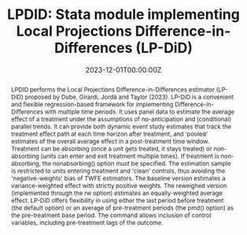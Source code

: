 ---
title: "LPDID: Stata module implementing Local Projections Difference-in-Differences (LP-DiD)"
authors: 
- admin
- Daniele Girardi
date: "2023-12-01T00:00:00Z"
doi: ""

# Schedule page publish date (NOT publication's date).
publishDate: "2023-12-01T00:00:00Z"

# Publication type.
# Accepts a single type but formatted as a YAML list (for Hugo requirements).
# Enter a publication type from the CSL standard.
publication_types: ["software"]

# Publication name and optional abbreviated publication name.
publication: "SSC"
publication_short: ""

abstract: LPDID performs the Local Projections Difference-in-Differences estimator (LP-DiD) proposed by Dube, Girardi, Jordà and Taylor (2023). LP-DiD is a convenient and flexible regression-based framework for implementing Difference-in-Differences with multiple time periods. It uses panel data to estimate the average effect of a treatment under the assumptions of no-anticipation and (conditional) parallel trends. It can provide both dynamic event study estimates that track the treatment effect path at each time horizon after treatment, and 'pooled' estimates of the overall average effect in a post-treatment time window. Treatment can be absorbing (once a unit gets treated, it stays treated) or non-absorbing (units can enter and exit treatment multiple times). If treatment is non-absorbing, the nonabsorbing() option must be specified. The estimation sample is restricted to units entering treatment and 'clean' controls, thus avoiding the 'negative-weights' bias of TWFE estimators. The baseline version estimates a variance-weighted effect with strictly positive weights. The reweighed version (implemented through the rw option) estimates an equally-weighted average effect. LP-DiD offers flexibility in using either the last period before treatment (the default option) or an average of pre-treatment periods (the pmd() option) as the pre-treatment base period. The command allows inclusion of control variables, including pre-treatment lags of the outcome. 

# Summary. An optional shortened abstract.
#summary: 

tags: 
- Stata
- Diff-in-Diff
- Local Projections
- Econometrics
featured: false

links: 
- name: Package on SSC
  url: https://econpapers.repec.org/software/bocbocode/S459273.htm
url_pdf: ''
url_code: ''
url_dataset: ''
url_poster: ''
url_project: ''
url_slides: ''
url_source: ''
url_video: ''

# Featured image
# To use, add an image named `featured.jpg/png` to your page's folder. 
#image:
#  caption: 'Image credit: [**Unsplash**](https://unsplash.com/photos/s9CC2SKySJM)'
#  focal_point: ""
#  preview_only: false

# Associated Projects (optional).
#   Associate this publication with one or more of your projects.
#   Simply enter your project's folder or file name without extension.
#   E.g. `internal-project` references `content/project/internal-project/index.md`.
#   Otherwise, set `projects: []`.
#projects:
#- internal-project

# Slides (optional).
#   Associate this publication with Markdown slides.
#   Simply enter your slide deck's filename without extension.
#   E.g. `slides: "example"` references `content/slides/example/index.md`.
#   Otherwise, set `slides: ""`.
#slides: example
---